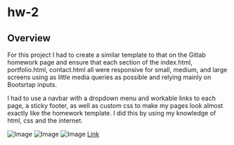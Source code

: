 # hw-2
## Overview
For this project I had to create a similar template to that on the Gitlab homework page and ensure that each section of the index.html, portfolio.html, contact.html all were responsive for small, medium, and large screens using as little media queries as possible and relying mainly on Bootsrtap inputs. 

I had to use a navbar with a dropdown menu and workable links to each page, a sticky footer, as well as custom css to make my pages look almost exactly like the homework template. I did this by using my knowledge of html, css and the internet. 

![Image]()
![Image]()
![Image]()
[Link]()